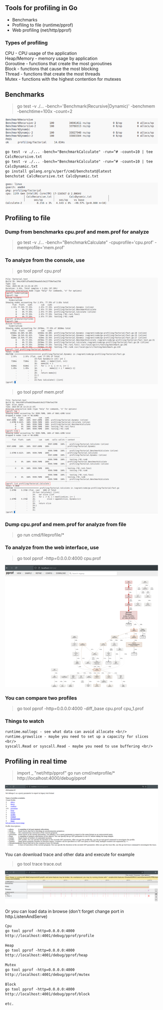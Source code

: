 ## Tools for profiling in Go 
- Benchmarks <br/>
- Profiling to file (runtime/pprof) <br/>
- Web profiling (net/http/pprof) <br/>

### Types of profiling
CPU - CPU usage of the application <br/>
Heap/Memory - memory usage by application <br/>
Goroutine - functions that create the most goroutines <br/>
Block - functions that cause the most blocking <br/>
Thread - functions that create the most threads <br/>
Mutex - functions with the highest contention for mutexes <br/>


## Benchmarks

> go test -v ./... -bench='Benchmark(Recursive|Dynamic)' -benchmem -benchtime=100x -count=2

![screenshot](./imageFolder/screenshot1.png)

```
go test -v ./... -bench="BenchmarkCalculate" -run=^# -count=10 | tee CalcRecursive.txt
go test -v ./... -bench="BenchmarkCalculate" -run=^# -count=10 | tee CalcDynamic.txt
go install golang.org/x/perf/cmd/benchstat@latest
benchstat CalcRecursive.txt CalcDynamic.txt
```
![screenshot](./imageFolder/screenshot2.png)

## Profiling to file

### Dump from benchmarks cpu.prof and mem.prof for analyze
> go test -v ./... -bench="BenchmarkCalculate" -cpuprofile='cpu.prof' -memprofile='mem.prof'

### To analyze from the console, use
> go tool pprof cpu.prof

![screenshot](./imageFolder/screenshot3.png)

> go tool pprof mem.prof

![screenshot](./imageFolder/screenshot4.png)

### Dump cpu.prof and mem.prof for analyze from file
> go run cmd/fileprofile/*

### To analyze from the web interface, use
> go tool pprof -http=0.0.0.0:4000 cpu.prof

![screenshot](./imageFolder/screenshot5.png)

### You can compare two profiles
> go tool pprof -http=0.0.0.0:4000 -diff_base cpu.prof cpu_1.prof

### Things to watch
```
runtime.mallogc - see what data can avoid allocate <br/>
runtime.growslice - maybe you need to set up a capacity for slices <br/>
syscall.Read or syscall.Read - maybe you need to use buffering <br/> 
```
## Profiling in real time
> import _ "net/http/pprof"
> go run cmd/netprofile/*
> http://localhost:4000/debug/pprof

![screenshot](./imageFolder/screenshot6.png)

You can download trace and other data and execute for example
> go tool trace trace.out

![screenshot](./imageFolder/screenshot7.png)

Or you can load data in browse (don't forget change port in http.ListenAndServe) <br/> 
```
Cpu 
go tool pprof -http=0.0.0.0:4000 http://localhost:4001/debug/pprof/profile

Heap
go tool pprof -http=0.0.0.0:4000 http://localhost:4001/debug/pprof/heap

Mutex 
go tool pprof -http=0.0.0.0:4000 http://localhost:4001/debug/pprof/mutex

Block
go tool pprof -http=0.0.0.0:4000 http://localhost:4001/debug/pprof/block

etc.
```